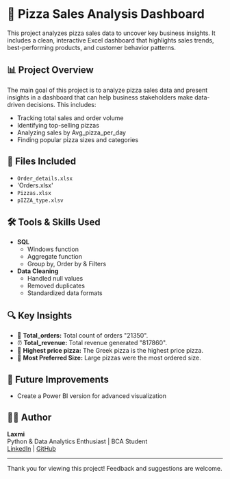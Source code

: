 # 🍕 Pizza Sales Analysis Dashboard

This project analyzes pizza sales data to uncover key business insights. It includes a clean, interactive Excel dashboard that highlights sales trends, best-performing products, and customer behavior patterns.

## 📊 Project Overview

The main goal of this project is to analyze pizza sales data and present insights in a dashboard that can help business stakeholders make data-driven decisions. This includes:

- Tracking total sales and order volume
- Identifying top-selling pizzas
- Analyzing sales by Avg_pizza_per_day
- Finding popular pizza sizes and categories

## 📁 Files Included

- `Order_details.xlsx`
- 'Orders.xlsx'
- `Pizzas.xlsx` 
- `pIZZA_type.xlsv`

## 🛠 Tools & Skills Used

- **SQL**
  - Windows function
  - Aggregate function
  - Group by, Order by & Filters
- **Data Cleaning**
  - Handled null values
  - Removed duplicates
  - Standardized data formats

## 🔍 Key Insights

- 📅 **Total_orders:** Total count of orders "21350".
- ⏰ **Total_revenue:** Total revenue generated "817860".
- 🍕 **Highest price pizza:** The Greek pizza is the highest price pizza.
- 📏 **Most Preferred Size:** Large pizzas were the most ordered size.



## 📌 Future Improvements

- Create a Power BI version for advanced visualization

## 👩‍💻 Author

**Laxmi**  
Python & Data Analytics Enthusiast | BCA Student  
[LinkedIn](https://www.linkedin.com/in/contactlaxmi/) | [GitHub](https://github.com/Laxmi08-art)

---

Thank you for viewing this project! Feedback and suggestions are welcome.
